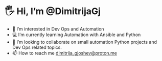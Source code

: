 # 🖐️ Hi, I’m @DimitrijaGj
- 👀 I’m interested in Dev Ops and Automation
- 💻 I’m currently learning Automation with Ansible and Python
- 🔎 I’m looking to collaborate on small automation Python projects and Dev Ops related topics.
- 📫 How to reach me dimitrija_gjoshev@proton.me

<!---
DimitrijaGj/DimitrijaGj is a ✨ special ✨ repository because its `README.md` (this file) appears on your GitHub profile.
You can click the Preview link to take a look at your changes.
--->
